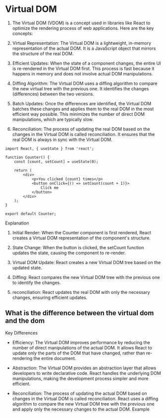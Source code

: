 # Virtual DOM

1. The Virtual DOM (VDOM) is a concept used in libraries like React to optimize the rendering process of web applications. Here are the key concepts:

2. Virtual Representation: The Virtual DOM is a lightweight, in-memory representation of the actual DOM. It is a JavaScript object that mirrors the structure of the real DOM.

3. Efficient Updates: When the state of a component changes, the entire UI is re-rendered in the Virtual DOM first. This process is fast because it happens in memory and does not involve actual DOM manipulations.

4. Diffing Algorithm: The Virtual DOM uses a diffing algorithm to compare the new virtual tree with the previous one. It identifies the changes (differences) between the two versions.

4. Batch Updates: Once the differences are identified, the Virtual DOM batches these changes and applies them to the real DOM in the most efficient way possible. This minimizes the number of direct DOM manipulations, which are typically slow.

5. Reconciliation: The process of updating the real DOM based on the changes in the Virtual DOM is called reconciliation. It ensures that the real DOM is always in sync with the Virtual DOM.


```React
import React, { useState } from 'react';

function Counter() {
    const [count, setCount] = useState(0);

    return (
        <div>
            <p>You clicked {count} times</p>
            <button onClick={() => setCount(count + 1)}>
                Click me
            </button>
        </div>
    );
}

export default Counter;
```

Explanation
1. Initial Render: When the Counter component is first rendered, React creates a Virtual DOM representation of the component's structure.

2. State Change: When the button is clicked, the setCount function updates the state, causing the component to re-render.

3. Virtual DOM Update: React creates a new Virtual DOM tree based on the updated state.

4. Diffing: React compares the new Virtual DOM tree with the previous one to identify the changes.

5. reconciliation: React updates the real DOM with only the necessary changes, ensuring efficient updates.

## What is the difference between the virtual dom and the dom

Key Differences

- Efficiency: The Virtual DOM improves performance by reducing the number of direct manipulations of the actual DOM. It allows React to update only the parts of the DOM that have changed, rather than re-rendering the entire document.

- Abstraction: The Virtual DOM provides an abstraction layer that allows developers to write declarative code. React handles the underlying DOM manipulations, making the development process simpler and more efficient.

- Reconciliation: The process of updating the actual DOM based on changes in the Virtual DOM is called reconciliation. React uses a diffing algorithm to compare the new Virtual DOM tree with the previous one and apply only the necessary changes to the actual DOM.
Example